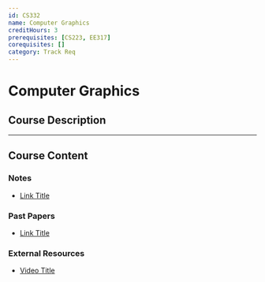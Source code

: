 ```yaml
---
id: CS332
name: Computer Graphics
creditHours: 3
prerequisites: [CS223, EE317]
corequisites: []
category: Track Req
---
```


# Computer Graphics

## Course Description
<Description>

---

## Course Content

### Notes
- [Link Title](https://link.com)

### Past Papers
- [Link Title](https://link.com)

### External Resources
- [Video Title](https://link.com)
